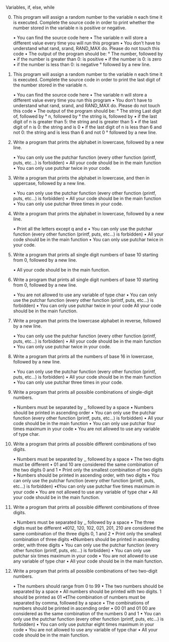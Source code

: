 Variables, if, else, while

0. This program will assign a random number to the variable n each time it is executed. Complete the source code in order to print whether the number stored in the variable n is positive or negative.

	• You can find the source code here
	• The variable n will store a different value every time you will run this program
	• You don’t have to understand what rand, srand, RAND_MAX do. Please do not touch this code
	• The output of the program should be:
		° The number, followed by
			▪︎ if the number is greater than 0: is positive
			▪︎ if the number is 0: is zero
			▪︎ if the number is less than 0: is negative
		° followed by a new line.


1. This program will assign a random number to the variable n each time it is executed. Complete the source code in order to print the last digit of the number stored in the variable n.

	• You can find the source code here
	• The variable n will store a different value every time you run this program
	• You don’t have to understand what rand, srand, and RAND_MAX do. Please do not touch this code
	• The output of the program should be:
		° The string Last digit of, followed by
		° n, followed by
		° the string is, followed by
			▪︎ if the last digit of n is greater than 5: the string and is greater than 5
			▪︎ if the last digit of n is 0: the string and is 0
			▪︎ if the last digit of n is less than 6 and not 0: the string and is less than 6 and not 0
		° followed by a new line.


2. Write a program that prints the alphabet in lowercase, followed by a new line.

	• You can only use the putchar function (every other function (printf, puts, etc…) is forbidden)
	• All your code should be in the main function
	• You can only use putchar twice in your code.


3. Write a program that prints the alphabet in lowercase, and then in uppercase, followed by a new line.

	• You can only use the putchar function (every other function (printf, puts, etc…) is forbidden)
	• All your code should be in the main function
	• You can only use putchar three times in your code.

4. Write a program that prints the alphabet in lowercase, followed by a new line.

	• Print all the letters except q and e
	• You can only use the putchar function (every other function (printf, puts, etc…) is forbidden)
	• All your code should be in the main function
	• You can only use putchar twice in your code.


5. Write a program that prints all single digit numbers of base 10 starting from 0, followed by a new line.

	• All your code should be in the main function.


6. Write a program that prints all single digit numbers of base 10 starting from 0, followed by a new line.

	• You are not allowed to use any variable of type char
	• You can only use the putchar function (every other function (printf, puts, etc…) is forbidden)
	• You can only use putchar twice in your code
All your code should be in the main function.


7. Write a program that prints the lowercase alphabet in reverse, followed by a new line.

	• You can only use the putchar function (every other function (printf, puts, etc…) is forbidden)
	• All your code should be in the main function
	• You can only use putchar twice in your code.


8. Write a program that prints all the numbers of base 16 in lowercase, followed by a new line.

	• You can only use the putchar function (every other function (printf, puts, etc…) is forbidden)
	• All your code should be in the main function
	• You can only use putchar three times in your code.


9. Write a program that prints all possible combinations of single-digit numbers.

	• Numbers must be separated by ,, followed by a space
	• Numbers should be printed in ascending order
	• You can only use the putchar function (every other function (printf, puts, etc…) is forbidden)
	• All your code should be in the main function
	• You can only use putchar four times maximum in your code
	• You are not allowed to use any variable of type char.


10. Write a program that prints all possible different combinations of two digits.

	• Numbers must be separated by ,, followed by a space
• The two digits must be different
• 01 and 10 are considered the same combination of the two digits 0 and 1
	• Print only the smallest combination of two digits
	• Numbers should be printed in ascending order, with two digits
	• You can only use the putchar function (every other function (printf, puts, etc…) is forbidden)
	•《You can only use putchar five times maximum in your code
	• You are not allowed to use any variable of type char
	• All your code should be in the main function.


11. Write a program that prints all possible different combinations of three digits.

	• Numbers must be separated by ,, followed by a space
	• The three digits must be different
	•《012, 120, 102, 021, 201, 210 are considered the same combination of the three digits 0, 1 and 2
	• Print only the smallest combination of three digits
	•《Numbers should be printed in ascending order, with three digits
	• You can only use the putchar function (every other function (printf, puts, etc…) is forbidden)
• You can only use putchar six times maximum in your code
	• You are not allowed to use any variable of type char
	• All your code should be in the main function.


12. Write a program that prints all possible combinations of two two-digit numbers.

	• The numbers should range from 0 to 99
	• The two numbers should be separated by a space
	• All numbers should be printed with two digits. 1 should be printed as 01
	•《The combination of numbers must be separated by comma, followed by a space
	• The combinations of numbers should be printed in ascending order
	• 00 01 and 01 00 are considered as the same combination of the numbers 0 and 1
	• You can only use the putchar function (every other function (printf, puts, etc…) is forbidden)
	• You can only use putchar eight times maximum in your code
	• You are not allowed to use any variable of type char
	• All your code should be in the main function.
